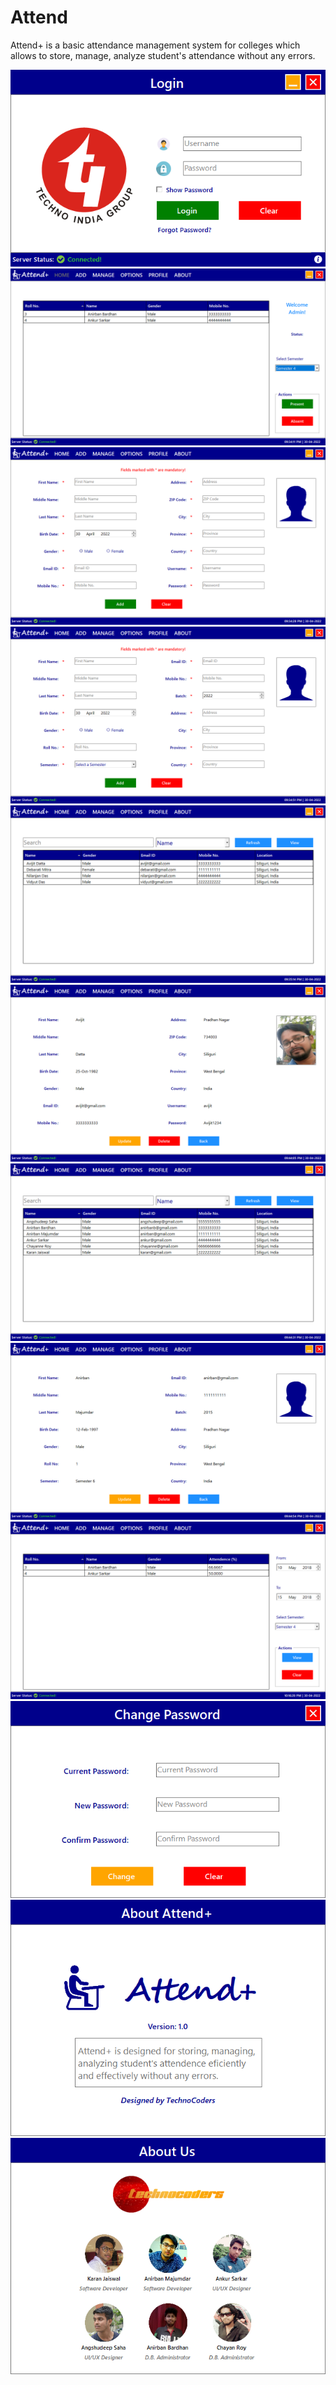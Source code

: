 # Attend
Attend+ is a basic attendance management system for colleges which allows to store, manage, analyze student's attendance without any errors.
<p align="center">
  <img alt="Preview-001" src="Previews/001.png"/>
  <img alt="Preview-002" src="Previews/002.png"/>
  <img alt="Preview-003" src="Previews/003.png"/>
  <img alt="Preview-004" src="Previews/004.png"/>
  <img alt="Preview-005" src="Previews/005.png"/>
  <img alt="Preview-006" src="Previews/006.png"/>
  <img alt="Preview-007" src="Previews/007.png"/>
  <img alt="Preview-008" src="Previews/008.png"/>
  <img alt="Preview-009" src="Previews/009.png"/>
  <img alt="Preview-010" src="Previews/010.png"/>
  <img alt="Preview-011" src="Previews/011.png"/>
  <img alt="Preview-012" src="Previews/012.png"/>
</p>
